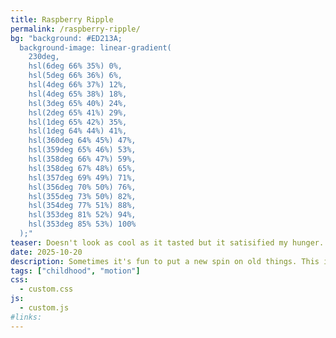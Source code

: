 ```yaml
---
title: Raspberry Ripple
permalink: /raspberry-ripple/
bg: "background: #ED213A;
  background-image: linear-gradient(
    230deg,
    hsl(6deg 66% 35%) 0%,
    hsl(5deg 66% 36%) 6%,
    hsl(4deg 66% 37%) 12%,
    hsl(4deg 65% 38%) 18%,
    hsl(3deg 65% 40%) 24%,
    hsl(2deg 65% 41%) 29%,
    hsl(1deg 65% 42%) 35%,
    hsl(1deg 64% 44%) 41%,
    hsl(360deg 64% 45%) 47%,
    hsl(359deg 65% 46%) 53%,
    hsl(358deg 66% 47%) 59%,
    hsl(358deg 67% 48%) 65%,
    hsl(357deg 69% 49%) 71%,
    hsl(356deg 70% 50%) 76%,
    hsl(355deg 73% 50%) 82%,
    hsl(354deg 77% 51%) 88%,
    hsl(353deg 81% 52%) 94%,
    hsl(353deg 85% 53%) 100%
  );"
teaser: Doesn't look as cool as it tasted but it satisified my hunger.
date: 2025-10-20
description: Sometimes it's fun to put a new spin on old things. This is my intrepreation of what it would look like if I took this British childhood classic, vanilla ice cream with raspberry swirls, and turned it into code.
tags: ["childhood", "motion"]
css:
  - custom.css
js:
  - custom.js
#links:
---
```

<div class="ripple-box border shadow" data-image="rasp.jpg"></div>
